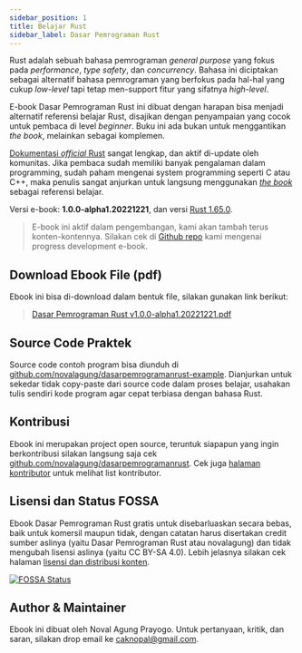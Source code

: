 ```yaml
---
sidebar_position: 1
title: Belajar Rust
sidebar_label: Dasar Pemrograman Rust
---
```


Rust adalah sebuah bahasa pemrograman *general purpose* yang fokus pada *performance*, *type safety*, dan *concurrency*. Bahasa ini diciptakan sebagai alternatif bahasa pemrograman yang berfokus pada hal-hal yang cukup *low-level* tapi tetap men-support fitur yang sifatnya *high-level*.

E-book Dasar Pemrograman Rust ini dibuat dengan harapan bisa menjadi alternatif referensi belajar Rust, disajikan dengan penyampaian yang cocok untuk pembaca di level *beginner*. Buku ini ada bukan untuk menggantikan *the book*, melainkan sebagai komplemen.

[Dokumentasi *official* Rust](https://www.rust-lang.org/learn) sangat lengkap, dan aktif di-update oleh komunitas. Jika pembaca sudah memiliki banyak pengalaman dalam programming, sudah paham mengenai system programming seperti C atau C++, maka penulis sangat anjurkan untuk langsung menggunakan [*the book*](https://www.rust-lang.org/learn) sebagai referensi belajar.

Versi e-book: **1.0.0-alpha1.20221221**, dan versi [Rust 1.65.0](https://blog.rust-lang.org/2022/11/03/Rust-1.65.0.html).

> E-book ini aktif dalam pengembangan, kami akan tambah terus konten-kontennya. Silakan cek di [Github repo](https://github.com/novalagung/dasarpemrogramanrust-example) kami mengenai progress development e-book.

## Download Ebook File (pdf)

Ebook ini bisa di-download dalam bentuk file, silakan gunakan link berikut:

> [Dasar Pemrograman Rust v1.0.0-alpha1.20221221.pdf](https://github.com/novalagung/dasarpemrogramanrust/raw/ebooks/dasarpemrogramanrust.pdf?v=1.0.0-alpha1.20221221)

## Source Code Praktek

Source code contoh program bisa diunduh di [github.com/novalagung/dasarpemrogramanrust-example](https://github.com/novalagung/dasarpemrogramanrust-example). Dianjurkan untuk sekedar tidak copy-paste dari source code dalam proses belajar, usahakan tulis sendiri kode program agar cepat terbiasa dengan bahasa Rust.

## Kontribusi

Ebook ini merupakan project open source, teruntuk siapapun yang ingin berkontribusi silakan langsung saja cek [github.com/novalagung/dasarpemrogramanrust](https://github.com/novalagung/dasarpemrogramanrust). Cek juga [halaman kontributor](/CONTRIBUTING) untuk melihat list kontributor.

## Lisensi dan Status FOSSA

Ebook Dasar Pemrograman Rust gratis untuk disebarluaskan secara bebas, baik untuk komersil maupun tidak, dengan catatan harus disertakan credit sumber aslinya (yaitu Dasar Pemrograman Rust atau novalagung) dan tidak mengubah lisensi aslinya (yaitu CC BY-SA 4.0). Lebih jelasnya silakan cek halaman [lisensi dan distribusi konten](/LICENSE).

[![FOSSA Status](https://app.fossa.io/api/projects/git%2Bgithub.com%2Fnovalagung%2Fdasarpemrogramanrust.svg?type=large)](https://app.fossa.io/projects/git%2Bgithub.com%2Fnovalagung%2Fdasarpemrogramanrust?ref=badge_large)

## Author & Maintainer

Ebook ini dibuat oleh Noval Agung Prayogo. Untuk pertanyaan, kritik, dan saran, silakan drop email ke caknopal@gmail.com.
